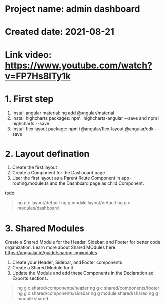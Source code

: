 # Project name: admin dashboard
# Created date: 2021-08-21

# Link video: https://www.youtube.com/watch?v=FP7Hs8lTy1k

# 1. First step
1. Install angular material:    ng add @angular/material
2. Install highcharts packages: npm i highcharts-angular --save and npm i highcharts --save
3. Install flex layout package: npm i @angular/flex-layout @angular/cdk --save

# 2. Layout defination
1. Create the first layout
2. Create a Component for the Dashboard page
3. User the first layout as a Parent Route Component in app-routing.module.ts and the Dashboard page as child Component.

todo:
> ng g c layout/default
> ng g module layout/default
> ng g c modules/dashboard

# 3. Shared Modules

Create a Shared Module for the Header, Sidebar, and Footer for better code organization.
Learn more about Shared MOdules here: https://angualar.io/guide/sharing-ngmodules

1. Create your Header, Sidebar, and Footer components
2. Create a Shared Module for it
3. Update the Module and add these Components in the Declaration ad Exports sections.


> ng g c shared/components/header
> ng g c shared/components/footer
> ng g c shared/components/sidebar
> ng g module shared/shared
> ng g module shared
